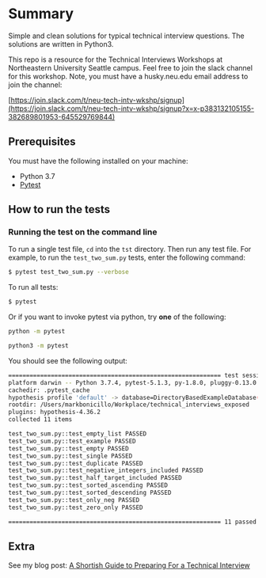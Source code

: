 # Summary

Simple and clean solutions for typical technical interview questions. The solutions are written in Python3.

This repo is a resource for the Technical Interviews Workshops at Northeastern University Seattle campus. Feel free to join the slack channel for this workshop. Note, you must have a husky.neu.edu email address to join the channel:

[https://join.slack.com/t/neu-tech-intv-wkshp/signup](https://join.slack.com/t/neu-tech-intv-wkshp/signup?x=x-p383132105155-382689801953-645529769844)

## Prerequisites

You must have the following installed on your machine:

* Python 3.7
* [Pytest](https://docs.pytest.org/en/latest/index.html)

## How to run the tests

### Running the test on the command line

To run a single test file, `cd` into the `tst` directory. Then run any test file. For example, to run the `test_two_sum.py` tests, enter the following command:

```bash
$ pytest test_two_sum.py --verbose
```

To run all tests:

```bash
$ pytest
```

Or if you want to invoke pytest via python, try **one** of the following:

```bash
python -m pytest
```

```bash
python3 -m pytest
```

You should see the following output:

```bash
============================================================ test session starts ============================================================
platform darwin -- Python 3.7.4, pytest-5.1.3, py-1.8.0, pluggy-0.13.0 -- /Users/markbonicillo/Python-Virtual-Environments/ipython_env/bin/python
cachedir: .pytest_cache
hypothesis profile 'default' -> database=DirectoryBasedExampleDatabase('/Users/markbonicillo/Workplace/technical_interviews_exposed/test/.hypothesis/examples')
rootdir: /Users/markbonicillo/Workplace/technical_interviews_exposed
plugins: hypothesis-4.36.2
collected 11 items

test_two_sum.py::test_empty_list PASSED                                                                                               [  9%]
test_two_sum.py::test_example PASSED                                                                                                  [ 18%]
test_two_sum.py::test_empty PASSED                                                                                                    [ 27%]
test_two_sum.py::test_single PASSED                                                                                                   [ 36%]
test_two_sum.py::test_duplicate PASSED                                                                                                [ 45%]
test_two_sum.py::test_negative_integers_included PASSED                                                                               [ 54%]
test_two_sum.py::test_half_target_included PASSED                                                                                     [ 63%]
test_two_sum.py::test_sorted_ascending PASSED                                                                                         [ 72%]
test_two_sum.py::test_sorted_descending PASSED                                                                                        [ 81%]
test_two_sum.py::test_only_neg PASSED                                                                                                 [ 90%]
test_two_sum.py::test_zero_only PASSED                                                                                                [100%]

============================================================ 11 passed in 0.11s =============================================================
```

## Extra
See my blog post: [A Shortish Guide to Preparing For a Technical Interview](https://markbonicillo.com/2019/11/20/a-shortish-guide-to-preparing-for-a-technical-interview.html)
